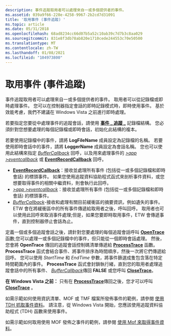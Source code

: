 ```yaml
---
description: 事件追蹤取用者可以處理來自一或多個提供者的事件。
ms.assetid: 039a9f66-228e-4258-9967-2b2cd7d31091
title: '取用事件 (事件追蹤) '
ms.topic: article
ms.date: 05/31/2018
ms.openlocfilehash: 68ad8234cc66d07b5a52c10ab39c7d7b3c8aa029
ms.sourcegitcommit: 831e8f3db78ab820e1710cede244553c70e50500
ms.translationtype: MT
ms.contentlocale: zh-TW
ms.lasthandoff: 01/08/2021
ms.locfileid: "104973800"
---
```

# <a name="consuming-events-event-tracing"></a>取用事件 (事件追蹤) 

事件追蹤取用者可以處理來自一或多個提供者的事件。 取用者可以從記錄檔或即時處理事件。 您可以在控制器指定會話的即時記錄模式時，即時使用事件。 基於效能考慮，我們不建議在 Windows Vista 之前進行即時處理。

若要指定您要從中處理事件的追蹤會話，請使用 [**事件 \_ 追蹤 \_**](/windows/win32/api/evntrace/ns-evntrace-event_trace_logfilea) 記錄檔結構。 您必須針對您想要處理的每個記錄檔或即時會話，初始化此結構的複本。

若要使用記錄檔中的事件，請將 **LogFileName** 成員設定為記錄檔的名稱。 若要使用即時會話中的事件，請將 **LoggerName** 成員設定為會話名稱。 您也可以使用此結構來指定 [*BufferCallback*](/windows/win32/api/evntrace/nc-evntrace-pevent_trace_buffer_callbacka) 回呼，以及用來處理事件的 [*>app >eventcallback*](/windows/win32/api/evntrace/nc-evntrace-pevent_callback) 或 [**EventRecordCallback**](/windows/win32/api/evntrace/nc-evntrace-pevent_record_callback) 回呼。

-   [**EventRecordCallback**](/windows/win32/api/evntrace/nc-evntrace-pevent_record_callback)：接收並處理所有事件 (包括從一或多個記錄檔和即時會話) 的標頭事件。 如果您使用追蹤資料協助程式函式來剖析事件資料，或您想要取得事件的相關中繼資料，則會執行此回呼。
-   [*>app >eventcallback*](/windows/win32/api/evntrace/nc-evntrace-pevent_callback)：接收並處理所有事件 (包括從一或多個記錄檔和即時會話) 的標頭事件。
-   [*BufferCallback*](/windows/win32/api/evntrace/nc-evntrace-pevent_trace_buffer_callbacka)-接收和處理有關目前緩衝區的摘要資訊，例如遺失的事件。 ETW 會在將緩衝區中的所有事件傳遞給取用者之後，呼叫回呼。 取用者也可以使用此回呼來取消事件處理;但是，如果您要即時取用事件，ETW 會傳遞事件，直到控制器停止會話為止。

定義一個或多個追蹤會話之後，請針對您要處理的每個追蹤會話呼叫 [**OpenTrace**](/windows/win32/api/evntrace/nf-evntrace-opentracea) 函數;您可以處理一或多個記錄檔中的事件，但只能從一個即時會話處理。 然後，您會將 **OpenTrace** 傳回的追蹤會話控制碼清單傳遞給 [**ProcessTrace**](/windows/win32/api/evntrace/nf-evntrace-processtrace) 函數。 **ProcessTrace** 函式會結合事件、將事件排序為時間順序，然後一次將它們傳遞給回呼。 您可以使用 *StartTime* 和 *EndTime* 參數，將事件篩選成隻包含落在特定時間範圍內的事件。 **ProcessTrace** 函式會封鎖執行緒，直到您的取用者處理追蹤會話中的所有事件、 [*BufferCallback*](/windows/win32/api/evntrace/nc-evntrace-pevent_trace_buffer_callbacka)傳回 **FALSE** 或您呼叫 [**CloseTrace**](/windows/win32/api/evntrace/nf-evntrace-closetrace)。

**在 Windows Vista 之前：** 只有在 [**ProcessTrace**](/windows/win32/api/evntrace/nf-evntrace-processtrace)傳回之後，您才可以呼叫 [**CloseTrace**](/windows/win32/api/evntrace/nf-evntrace-closetrace) 。

如需示範如何使用資訊清單、MOF 或 TMF 檔案所發佈事件的範例，請參閱 [使用 TDH 抓取事件資料](retrieving-event-data-using-tdh.md)。 請注意，從 Windows Vista 開始，您應該使用追蹤資料協助程式 (TDH) 函數來使用事件。

如需示範如何取用使用 MOF 發佈之事件的範例，請參閱 [使用 Mof 來取得事件資料](retrieving-event-data-using-mof.md)。

 

 
